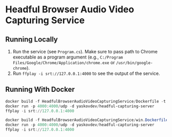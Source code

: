 # Headful Browser Audio Video Capturing Service

## Running Locally

1. Run the service (see `Program.cs`). Make sure to pass path to Chrome executable as a program argument (e.g., `C:/Program Files/Google/Chrome/Application/chrome.exe` or `/usr/bin/google-chrome`).
2. Run `ffplay -i srt://127.0.0.1:4000` to see the output of the service.

## Running With Docker

```powershell
docker build -f HeadfulBrowserAudioVideoCapturingService/Dockerfile -t yaskovdev/headful-capturing-server .
docker run -p 4000:4000/udp -d yaskovdev/headful-capturing-server
ffplay -i srt://127.0.0.1:4000
```

```powershell
docker build -f HeadfulBrowserAudioVideoCapturingService/win.Dockerfile -t yaskovdev/headful-capturing-server .
docker run -p 4000:4000/udp -d yaskovdev/headful-capturing-server
ffplay -i srt://127.0.0.1:4000
```
